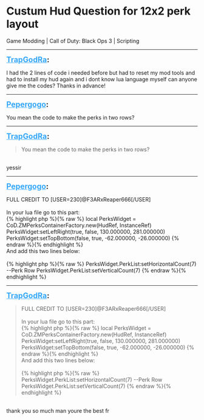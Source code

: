 # Custum Hud Question for 12x2 perk layout
Game Modding | Call of Duty: Black Ops 3 | Scripting

---
<strong style="font-size: 1.4em;"><span style="text-decoration: underline;text-decoration-color: #34a7f9;"><span style="color:#34a7f9;">TrapGodRa</span></span>:</strong>

<p>I had the 2 lines of code i needed before but had to reset my mod tools and had to install my hud again and i dont know lua language myself can anyone give me the codes? Thanks in advance!</p>

---
<strong style="font-size: 1.4em;"><span style="text-decoration: underline;text-decoration-color: #34a7f9;"><span style="color:#34a7f9;">Pepergogo</span></span>:</strong>

<p>You mean the code to make the perks in two rows?</p>

---
<strong style="font-size: 1.4em;"><span style="text-decoration: underline;text-decoration-color: #34a7f9;"><span style="color:#34a7f9;">TrapGodRa</span></span>:</strong>

<p><blockquote>You mean the code to make the perks in two rows?<br /></blockquote><br />yessir</p>

---
<strong style="font-size: 1.4em;"><span style="text-decoration: underline;text-decoration-color: #34a7f9;"><span style="color:#34a7f9;">Pepergogo</span></span>:</strong>

<p>FULL CREDIT TO [USER=230]@F3ARxReaper666[/USER] <br /><br />In your lua file go to this part:<br />{% highlight php %}{% raw %}
local PerksWidget = CoD.ZMPerksContainerFactory.new(HudRef, InstanceRef)
    PerksWidget:setLeftRight(true, false, 130.000000, 281.000000)
    PerksWidget:setTopBottom(false, true, -62.000000, -26.000000)
{% endraw %}{% endhighlight %}
<br />And add this two lines below:<br /><br />{% highlight php %}{% raw %}
PerksWidget.PerkList:setHorizontalCount(7)        --Perk Row
PerksWidget.PerkList:setVerticalCount(7)
{% endraw %}{% endhighlight %}
</p>

---
<strong style="font-size: 1.4em;"><span style="text-decoration: underline;text-decoration-color: #34a7f9;"><span style="color:#34a7f9;">TrapGodRa</span></span>:</strong>

<p><blockquote>FULL CREDIT TO [USER=230]@F3ARxReaper666[/USER]<br /><br />In your lua file go to this part:<br />{% highlight php %}{% raw %}
local PerksWidget = CoD.ZMPerksContainerFactory.new(HudRef, InstanceRef)
    PerksWidget:setLeftRight(true, false, 130.000000, 281.000000)
    PerksWidget:setTopBottom(false, true, -62.000000, -26.000000)
{% endraw %}{% endhighlight %}
<br />And add this two lines below:<br /><br />{% highlight php %}{% raw %}
PerksWidget.PerkList:setHorizontalCount(7)        --Perk Row
PerksWidget.PerkList:setVerticalCount(7)
{% endraw %}{% endhighlight %}
</blockquote><br />thank you so much man youre the best fr</p>
